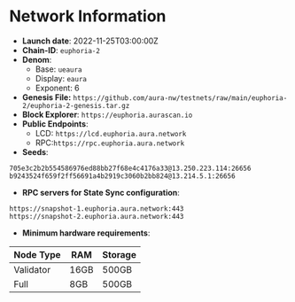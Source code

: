 # Network Information
- **Launch date**: 2022-11-25T03:00:00Z
- **Chain-ID**: `euphoria-2`
- **Denom**:
    - Base: `ueaura`
    - Display: `eaura`
    - Exponent: 6
- **Genesis File:** `https://github.com/aura-nw/testnets/raw/main/euphoria-2/euphoria-2-genesis.tar.gz`
- **Block Explorer**: `https://euphoria.aurascan.io`
- **Public Endpoints**:
  - LCD: `https://lcd.euphoria.aura.network`
  - RPC:`https://rpc.euphoria.aura.network`
- **Seeds**:
```
705e3c2b2b554586976ed88bb27f68e4c4176a33@13.250.223.114:26656
b9243524f659f2ff56691a4b2919c3060b2bb824@13.214.5.1:26656
```
- **RPC servers for State Sync configuration**:
```
https://snapshot-1.euphoria.aura.network:443
https://snapshot-2.euphoria.aura.network:443
```
- **Minimum hardware requirements**:

| Node Type  | RAM  | Storage  | 
|------------|------|----------|
| Validator  | 16GB | 500GB    |
| Full       | 8GB  | 500GB    |  
